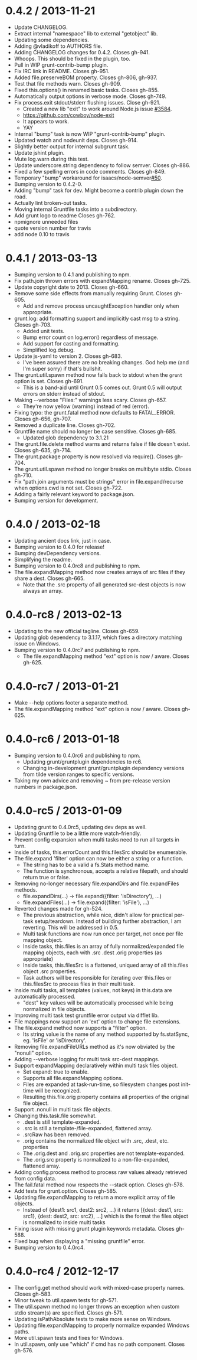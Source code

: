 0.4.2 / 2013-11-21
==================

  * Update CHANGELOG.
  * Extract internal "namespace" lib to external "getobject" lib.
  * Updating some dependencies.
  * Adding @vladikoff to AUTHORS file.
  * Adding CHANGELOG changes for 0.4.2. Closes gh-941.
  * Whoops. This should be fixed in the plugin, too.
  * Pull in WIP grunt-contrib-bump plugin.
  * Fix IRC link in README. Closes gh-951.
  * Added file.preserveBOM property. Closes gh-806, gh-937.
  * Test that file methods warn. Closes gh-909.
  * Fixed this.options() in renamed basic tasks. Closes gh-855.
  * Automatically output options in verbose mode. Closes gh-749.
  * Fix process.exit stdout/stderr flushing issues. Close gh-921.
    * Created a new lib "exit" to work around Node.js issue [#3584](https://github.com/gruntjs/grunt/issues/3584).
    * https://github.com/cowboy/node-exit
    * It appears to work.
    * YAY
  * Internal "bump" task is now WIP "grunt-contrib-bump" plugin.
  * Updated watch and nodeunit deps. Closes gh-914.
  * Slightly better output for internal subgrunt task.
  * Update jshint plugin.
  * Mute log.warn during this test.
  * Update underscore.string dependency to follow semver. Closes gh-886.
  * Fixed a few spelling errors in code comments. Closes gh-849.
  * Temporary "bump" workaround for isaacs/node-semver[#50](https://github.com/gruntjs/grunt/issues/50).
  * Bumping version to 0.4.2-0.
  * Adding "bump" task for dev. Might become a contrib plugin down the road.
  * Actually lint broken-out tasks.
  * Moving internal Gruntfile tasks into a subdirectory.
  * Add grunt logo to readme
    Closes gh-762.
  * npmignore unneeded files
  * quote version number for travis
  * add node 0.10 to travis

0.4.1 / 2013-03-13
==================

  * Bumping version to 0.4.1 and publishing to npm.
  * Fix path.join thrown errors with expandMapping rename. Closes gh-725.
  * Update copyright date to 2013. Closes gh-660.
  * Remove some side effects from manually requiring Grunt. Closes gh-605.
    * Add and remove process uncaughtException handler only when appropriate.
  * grunt.log: add formatting support and implicitly cast msg to a string. Closes gh-703.
    * Added unit tests.
    * Bump error count on log.error() regardless of message.
    * Add support for casting and formatting.
    * Simplified log.debug.
  * Update js-yaml to version 2. Closes gh-683.
    * I've been assured there are no breaking changes. God help me (and I'm super sorry) if that's bullshit.
  * The grunt.util.spawn method now falls back to stdout when the `grunt` option is set. Closes gh-691.
    * This is a band-aid until Grunt 0.5 comes out. Grunt 0.5 will output errors on stderr instead of stdout.
  * Making --verbose "Files:" warnings less scary. Closes gh-657.
    * They're now yellow (warning) instead of red (error).
  * Fixing typo: the grunt.fatal method now defaults to FATAL_ERROR. Closes gh-656, gh-707.
  * Removed a duplicate line. Closes gh-702.
  * Gruntfile name should no longer be case sensitive. Closes gh-685.
    * Updated glob dependency to 3.1.21
  * The grunt.file.delete method warns and returns false if file doesn't exist. Closes gh-635, gh-714.
  * The grunt.package property is now resolved via require(). Closes gh-704.
  * The grunt.util.spawn method no longer breaks on multibyte stdio. Closes gh-710.
  * Fix "path.join arguments must be strings" error in file.expand/recurse when options.cwd is not set. Closes gh-722.
  * Adding a fairly relevant keyword to package.json.
  * Bumping version for development.

0.4.0 / 2013-02-18
==================

  * Updating ancient docs link, just in case.
  * Bumping version to 0.4.0 for release!
  * Bumping devDependency versions.
  * Simplifying the readme.
  * Bumping version to 0.4.0rc8 and publishing to npm.
  * The file.expandMapping method now creates arrays of src files if they share a dest. Closes gh-665.
    * Note that the .src property of all generated src-dest objects is now always an array.

0.4.0-rc8 / 2013-02-13
======================

  * Updating to the new official tagline. Closes gh-659.
  * Updating glob dependency to 3.1.17, which fixes a directory matching issue on Windows.
  * Bumping version to 0.4.0rc7 and publishing to npm.
    * The file.expandMapping method "ext" option is now / aware. Closes gh-625.

0.4.0-rc7 / 2013-01-21
======================

  * Make --help options footer a separate method.
  * The file.expandMapping method "ext" option is now / aware. Closes gh-625.

0.4.0-rc6 / 2013-01-18
======================

  * Bumping version to 0.4.0rc6 and publishing to npm.
    * Updating grunt/gruntplugin dependencies to rc6.
    * Changing in-development grunt/gruntplugin dependency versions from tilde version ranges to specific versions.
  * Taking my own advice and removing ~ from pre-release version numbers in package.json.

0.4.0-rc5 / 2013-01-09
======================

  * Updating grunt to 0.4.0rc5, updating dev deps as well.
  * Updating Gruntfile to be a little more watch-friendly.
  * Prevent config expansion when multi tasks need to run all targets in turn.
  * Inside of tasks, this.errorCount and this.filesSrc should be enumerable.
  * The file.expand 'filter' option can now be either a string or a function.
    * The string has to be a valid a fs.Stats method name.
    * The function is synchronous, accepts a relative filepath, and should return true or false.
  * Removing no-longer necessary file.expandDirs and file.expandFiles methods.
    * file.expandDirs(…) -> file.expand({filter: 'isDirectory'), …)
    * file.expandFiles(…) -> file.expand({filter: 'isFile'), …)
  * Reverted changes made for gh-524.
    * The previous abstraction, while nice, didn't allow for practical per-task setup/teardown. Instead of building further abstraction, I am reverting. This will be addressed in 0.5.
    * Multi task functions are now run once per target, not once per file mapping object.
    * Inside tasks, this.files is an array of fully normalized/expanded file mapping objects, each with .src .dest .orig properties (as appropriate)
    * Inside tasks, this.filesSrc is a flattened, uniqued array of all this.files object .src properties.
    * Task authors will be responsible for iterating over this.files or this.filesSrc to process files in their multi task.
  * Inside multi tasks, all templates (values, not keys) in this.data are automatically processed.
    * "dest" key values will be automatically processed while being normalized in file objects.
  * Improving multi task test gruntfile error output via difflet lib.
  * File mappings now support an 'ext' option to change file extensions.
  * The file.expand method now supports a "filter" option.
    * Its string value is the name of any method supported by fs.statSync, eg. 'isFile' or 'isDirectory'.
  * Removing file.expandFileURLs method as it's now obviated by the "nonull" option.
  * Adding --verbose logging for multi task src-dest mappings.
  * Support expandMapping declaratively within multi task files object.
    * Set expand: true to enable.
    * Supports all file.expandMapping options.
    * Files are expanded at task-run-time, so filesystem changes post init-time will be recognized.
    * Resulting this.file.orig property contains all properties of the original file object.
  * Support .nonull in multi task file objects.
  * Changing this.task.file somewhat.
    * .dest is still template-expanded.
    * .src is still a template-/file-expanded, flattened array.
    * .srcRaw has been removed.
    * .orig contains the normalized file object with .src, .dest, etc. properties
    * The .orig.dest and .orig.src properties are not template-expanded.
    * The .orig.src property is normalized to a non-file-expanded, flattened array.
  * Adding config.process method to process raw values already retrieved from config data.
  * The fail.fatal method now respects the --stack option. Closes gh-578.
  * Add tests for grunt.option. Closes gh-585.
  * Updating file.expandMapping to return a more explicit array of file objects.
    * Instead of {dest1: src1, dest2: src2, …} it returns [{dest: dest1, src: src1}, {dest: dest2, src: src2}, …] which is the format the files object is normalized to inside multi tasks
  * Fixing issue with missing grunt plugin keywords metadata. Closes gh-588.
  * Fixed bug when displaying a "missing gruntfile" error.
  * Bumping version to 0.4.0rc4.

0.4.0-rc4 / 2012-12-17
======================

  * The config.get method should work with mixed-case property names. Closes gh-583.
  * Minor tweak to util.spawn tests for gh-571.
  * The util.spawn method no longer throws an exception when custom stdio stream(s) are specified. Closes gh-571.
  * Updating isPathAbsolute tests to make more sense on Windows.
  * Updating file.expandMapping to properly normalize expanded Windows paths.
  * More util.spawn tests and fixes for Windows.
  * In util.spawn, only use "which" if cmd has no path component. Closes gh-576.
